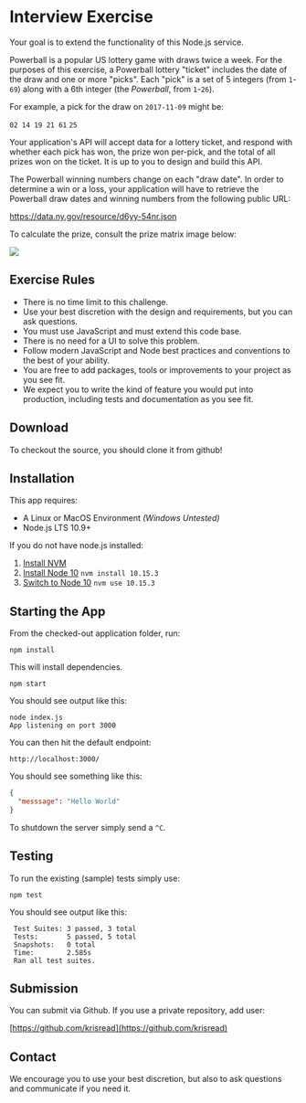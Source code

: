 # Interview Exercise

Your goal is to extend the functionality of this Node.js service. 

Powerball is a popular US lottery game with draws twice a week.  For the purposes of this exercise, a Powerball lottery "ticket" includes the date of the draw and one or more "picks".  Each "pick" is a set of 5 integers (from `1`-`69`) along with a 6th integer (the _Powerball_, from `1`-`26`).

For example, a pick for the draw on `2017-11-09` might be: 

`02 14 19 21 61` `25`

Your application's API will accept data for a lottery ticket, and respond with whether each pick has won, the prize won per-pick, and the total of all prizes won on the ticket.  It is up to you to design and build this API. 

The Powerball winning numbers change on each "draw date". In order to determine a win or a loss, your application will have to retrieve the Powerball draw dates and winning numbers from the following public URL: 

https://data.ny.gov/resource/d6yy-54nr.json

To calculate the prize, consult the prize matrix image below: 

![](https://raw.githubusercontent.com/neocard-ca/interview/master/powerball_rules.png)


## Exercise Rules

- There is no time limit to this challenge.
- Use your best discretion with the design and requirements, but you can ask questions.
- You must use JavaScript and must extend this code base. 
- There is no need for a UI to solve this problem.
- Follow modern JavaScript and Node best practices and conventions to the best of your ability.
- You are free to add packages, tools or improvements to your project as you see fit.
- We expect you to write the kind of feature you would put into production, including tests and documentation as you see fit.

## Download

To checkout the source, you should clone it from github! 

## Installation

This app requires: 

- A Linux or MacOS Environment *(Windows Untested)*
- Node.js LTS 10.9+

If you do not have node.js installed: 

1. [Install NVM](https://github.com/creationix/nvm#installation)
2. [Install Node 10](https://github.com/creationix/nvm#usage) `nvm install 10.15.3`
3. [Switch to Node 10](https://github.com/creationix/nvm#usage) `nvm use 10.15.3`

## Starting the App

From the checked-out application folder, run: 

`npm install`

This will install dependencies.

`npm start`

You should see output like this: 

```
node index.js
App listening on port 3000
```

You can then hit the default endpoint: 

`http://localhost:3000/`

You should see something like this: 

```json
{
  "messsage": "Hello World"
}
```

To shutdown the server simply send a `^C`.

## Testing

To run the existing (sample) tests simply use: 

`npm test`

You should see output like this: 

```
 Test Suites: 3 passed, 3 total
 Tests:       5 passed, 5 total
 Snapshots:   0 total
 Time:        2.585s
 Ran all test suites. 
```

## Submission

You can submit via Github. If you use a private repository, add user: 

[https://github.com/krisread](https://github.com/krisread)


## Contact

We encourage you to use your best discretion, but also to ask questions and communicate if you need it.  


 
